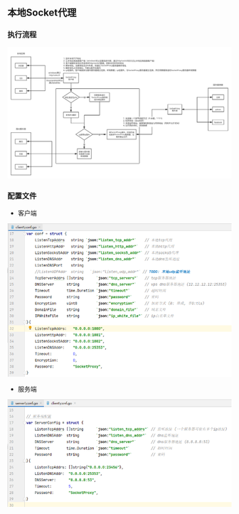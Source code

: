 ## 本地Socket代理

### 执行流程
![process.svg](https://github.com/iGwkang/SocketProxy/raw/master/resource/process.svg)

### 配置文件

- 客户端

![clientConf.png](https://github.com/iGwkang/SocketProxy/raw/master/resource/clientConf.png)

- 服务端

![clientConf.png](https://github.com/iGwkang/SocketProxy/raw/master/resource/serverConf.png)

